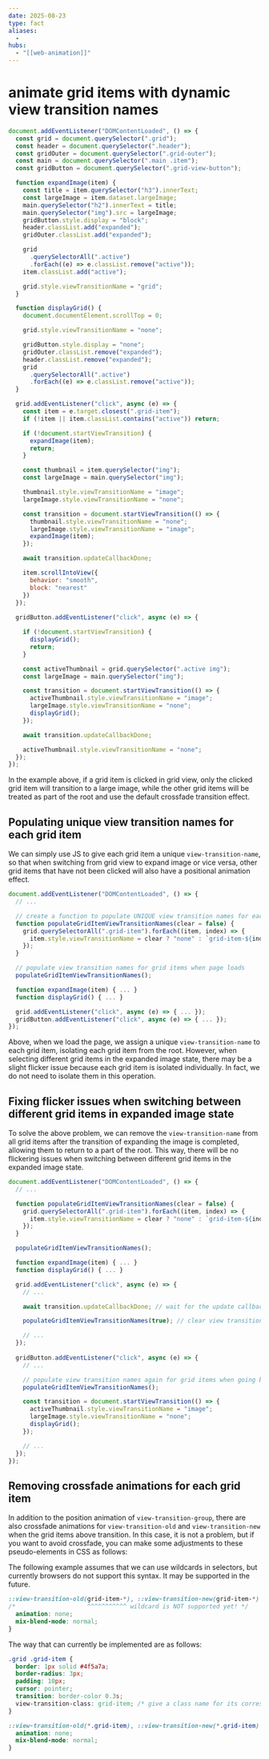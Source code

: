 ```yaml
---
date: 2025-08-23
type: fact
aliases:
  -
hubs:
  - "[[web-animation]]"
---
```


# animate grid items with dynamic view transition names

```js
document.addEventListener("DOMContentLoaded", () => {
  const grid = document.querySelector(".grid");
  const header = document.querySelector(".header");
  const gridOuter = document.querySelector(".grid-outer");
  const main = document.querySelector(".main .item");
  const gridButton = document.querySelector(".grid-view-button");

  function expandImage(item) {
    const title = item.querySelector("h3").innerText;
    const largeImage = item.dataset.largeImage;
    main.querySelector("h2").innerText = title;
    main.querySelector("img").src = largeImage;
    gridButton.style.display = "block";
    header.classList.add("expanded");
    gridOuter.classList.add("expanded");

    grid
      .querySelectorAll(".active")
      .forEach((e) => e.classList.remove("active"));
    item.classList.add("active");

    grid.style.viewTransitionName = "grid";
  }

  function displayGrid() {
    document.documentElement.scrollTop = 0;

    grid.style.viewTransitionName = "none";

    gridButton.style.display = "none";
    gridOuter.classList.remove("expanded");
    header.classList.remove("expanded");
    grid
      .querySelectorAll(".active")
      .forEach((e) => e.classList.remove("active"));
  }

  grid.addEventListener("click", async (e) => {
    const item = e.target.closest(".grid-item");
    if (!item || item.classList.contains("active")) return;

    if (!document.startViewTransition) {
      expandImage(item);
      return;
    }

    const thumbnail = item.querySelector("img");
    const largeImage = main.querySelector("img");

    thumbnail.style.viewTransitionName = "image";
    largeImage.style.viewTransitionName = "none";

    const transition = document.startViewTransition(() => {
      thumbnail.style.viewTransitionName = "none";
      largeImage.style.viewTransitionName = "image";
      expandImage(item);
    });

    await transition.updateCallbackDone;

    item.scrollIntoView({
      behavior: "smooth",
      block: "nearest"
    })
  });
  
  gridButton.addEventListener("click", async (e) => {

    if (!document.startViewTransition) {
      displayGrid();
      return;
    }

    const activeThumbnail = grid.querySelector(".active img");
    const largeImage = main.querySelector("img");

    const transition = document.startViewTransition(() => {
      activeThumbnail.style.viewTransitionName = "image";
      largeImage.style.viewTransitionName = "none";
      displayGrid();
    });

    await transition.updateCallbackDone;

    activeThumbnail.style.viewTransitionName = "none";
  });
});
```


In the example above, if a grid item is clicked in grid view, only the clicked grid item will transition to a large image, while the other grid items will be treated as part of the root and use the default crossfade transition effect.

## Populating unique view transition names for each grid item

We can simply use JS to give each grid item a unique `view-transition-name`, so that when switching from grid view to expand image or vice versa, other grid items that have not been clicked will also have a positional animation effect.

```js
document.addEventListener("DOMContentLoaded", () => {
  // ...

  // create a function to populate UNIQUE view transition names for each grid item or remove them all
  function populateGridItemViewTransitionNames(clear = false) {
    grid.querySelectorAll(".grid-item").forEach((item, index) => {
      item.style.viewTransitionName = clear ? "none" : `grid-item-${index}`;
    });
  }

  // populate view transition names for grid items when page loads
  populateGridItemViewTransitionNames();

  function expandImage(item) { ... }
  function displayGrid() { ... }

  grid.addEventListener("click", async (e) => { ... });
  gridButton.addEventListener("click", async (e) => { ... });
});

```


Above, when we load the page, we assign a unique `view-transition-name` to each grid item, isolating each grid item from the root. However, when selecting different grid items in the expanded image state, there may be a slight flicker issue because each grid item is isolated individually. In fact, we do not need to isolate them in this operation.

## Fixing flicker issues when switching between different grid items in expanded image state

To solve the above problem, we can remove the `view-transition-name` from all grid items after the transition of expanding the image is completed, allowing them to return to a part of the root. This way, there will be no flickering issues when switching between different grid items in the expanded image state.


```js
document.addEventListener("DOMContentLoaded", () => {
  // ...

  function populateGridItemViewTransitionNames(clear = false) {
    grid.querySelectorAll(".grid-item").forEach((item, index) => {
      item.style.viewTransitionName = clear ? "none" : `grid-item-${index}`;
    });
  }

  populateGridItemViewTransitionNames();

  function expandImage(item) { ... }
  function displayGrid() { ... }

  grid.addEventListener("click", async (e) => {
    // ...

    await transition.updateCallbackDone; // wait for the update callback to finish

    populateGridItemViewTransitionNames(true); // clear view transition names of all grid items

    // ...
  });
  
  gridButton.addEventListener("click", async (e) => {
    // ...

    // populate view transition names again for grid items when going back to grid view
    populateGridItemViewTransitionNames();

    const transition = document.startViewTransition(() => {
      activeThumbnail.style.viewTransitionName = "image";
      largeImage.style.viewTransitionName = "none";
      displayGrid();
    });

    // ...
  });
});
```

## Removing crossfade animations for each grid item

In addition to the position animation of `view-transition-group`, there are also crossfade animations for `view-transition-old` and `view-transition-new` when the grid items above transition. In this case, it is not a problem, but if you want to avoid crossfade, you can make some adjustments to these pseudo-elements in CSS as follows:

The following example assumes that we can use wildcards in selectors, but currently browsers do not support this syntax. It may be supported in the future.

```css
::view-transition-old(grid-item-*), ::view-transition-new(grid-item-*) {
/*                    ^^^^^^^^^^^ wildcard is NOT supported yet! */
  animation: none;
  mix-blend-mode: normal;
}
```

The way that can currently be implemented are as follows:

```css
.grid .grid-item {
  border: 1px solid #4f5a7a;
  border-radius: 3px;
  padding: 10px;
  cursor: pointer;
  transition: border-color 0.3s;
  view-transition-class: grid-item; /* give a class name for its corresponding pseudo-elements */
}

::view-transition-old(*.grid-item), ::view-transition-new(*.grid-item) {
  animation: none;
  mix-blend-mode: normal;
}
```



